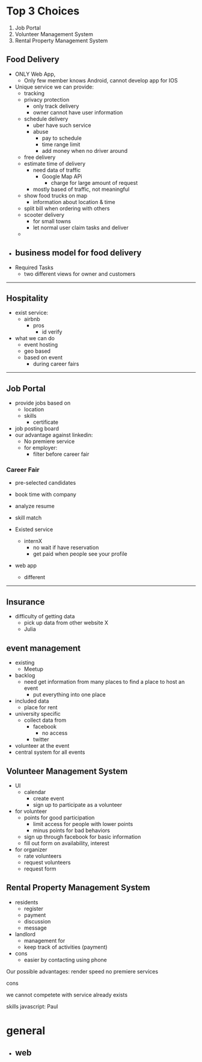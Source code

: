 # Top 3 Choices
1. Job Portal
2. Volunteer Management System
3. Rental Property Management System

## Food Delivery
- ONLY Web App,
  - Only few member knows Android, cannot develop app for IOS
- Unique service we can provide:
  - tracking
  - privacy protection
    - only track delivery
    - owner cannot have user information
  - schedule delivery
    - uber have such service
    - abuse
      - pay to schedule
      - time range limit
      - add money when no driver around
  - free delivery
  - estimate time of delivery
    - need data of traffic
      - Google Map APi
        - charge for large amount of request
    - mostly based of traffic, not meaningful
  - show food trucks on map
    - information about location & time
  -  split bill when ordering with others
  -  scooter delivery
     -  for small towns 
     -  let normal user claim tasks and deliver
  - 
- business model for food delivery
  - 
- Required Tasks
  - two different views for owner and customers

---
## Hospitality
- exist service:
  - airbnb
    - pros
      - id verify
- what we can do
  - event hosting
  - geo based
  - based on event
    - during career fairs

---
## Job Portal
- provide jobs based on 
  - location
  - skills
    - certificate
- job posting board
- our advantage against linkedin:
  - No premiere service
  - for employer:
    - filter before career fair
### Career Fair
- pre-selected candidates
- book time with company
- analyze resume
- skill match

- Existed service
  - internX
    - no wait if have reservation
    - get paid when people see your profile
- web app
  - different  


---
## Insurance
- difficulty of getting data
  - pick up data from other website X
  - Julia 


## event management
- existing 
  - Meetup 
- backlog
  - need get information from many places to find a place to host an event
    - put everything into one place
- included data
  - place for rent
- university specific
  - collect data from 
    - facebook
      - no access
    - twitter
- volunteer at the event
- central system for all events


## Volunteer Management System
- UI
  - calendar
    - create event
    - sign up to participate as a volunteer 
- for volunteer
  - points for good participation
    - limit access for people with lower points
    - minus points for bad behaviors  
  - sign up through facebook for basic information
  - fill out form on availability, interest 
- for organizer
  - rate volunteers
  - request volunteers
  - request form 

## Rental Property Management System
- residents
  - register
  - payment
  - discussion
  - message
- landlord
  - management for 
  - keep track of activities (payment)
- cons
  - easier by contacting using phone




Our possible advantages:
render speed
no premiere services

cons

we cannot competete with service already exists



skills
javascript: Paul


# general
- web
  - 
